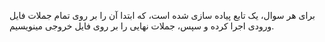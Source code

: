 برای هر سوال، یک تابع پیاده سازی شده است، که ابتدا آن را بر روی تمام جملات فایل ورودی اجرا کرده و سپس، جملات نهایی را بر روی فایل خروجی مینویسیم.
